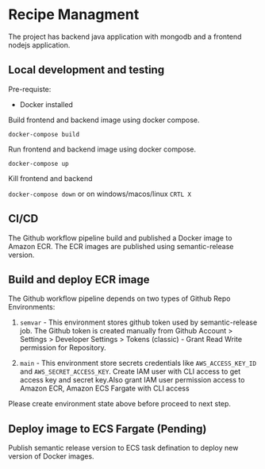 # Recipe Managment

The project has backend java application with mongodb and a frontend nodejs application.


## Local development and testing

Pre-requiste:
- Docker installed

Build frontend and backend image using docker compose.

`docker-compose build`

Run frontend and backend image using docker compose.

`docker-compose up`

Kill frontend and backend

`docker-compose down` or on windows/macos/linux `CRTL X` 

## CI/CD

The Github workflow pipeline build and published a Docker image to Amazon ECR. The ECR images are published using semantic-release version.

## Build and deploy ECR image

The Github workflow pipeline depends on two types of Github Repo Environments:

1. `semvar` - This environment stores github token used by semantic-release job. The Github token is created manually from Github Account > Settings > Developer Settings > Tokens (classic) - Grant Read Write permission for Repository.

2. `main` - This environment store secrets credentials like `AWS_ACCESS_KEY_ID` and `AWS_SECRET_ACCESS_KEY`. Create IAM user with CLI access to get access key and secret key.Also grant IAM user permission access to Amazon ECR, Amazon ECS Fargate with CLI access 

Please create environment state above before proceed to next step.


## Deploy image to ECS Fargate (Pending)

Publish semantic release version to ECS task defination to deploy new version of Docker images.